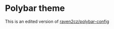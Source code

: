 # Polybar theme
This is an edited version of [raven2cz/polybar-config](https://github.com/raven2cz/polybar-config)
